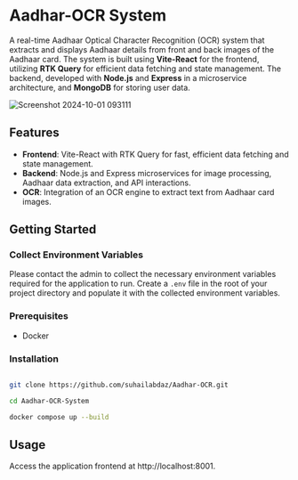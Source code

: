 # Aadhar-OCR System

A real-time Aadhaar Optical Character Recognition (OCR) system that extracts and displays Aadhaar details from front and back images of the Aadhaar card. The system is built using **Vite-React** for the frontend, utilizing **RTK Query** for efficient data fetching and state management. The backend, developed with **Node.js** and **Express** in a microservice architecture, and **MongoDB** for storing user data.


![Screenshot 2024-10-01 093111](https://github.com/user-attachments/assets/977e10f7-2306-49d8-8ed5-405dc8208c30)


## Features

- **Frontend**: Vite-React with RTK Query for fast, efficient data fetching and state management.
- **Backend**: Node.js and Express microservices for image processing, Aadhaar data extraction, and API interactions.
- **OCR**: Integration of an OCR engine to extract text from Aadhaar card images.

## Getting Started

### Collect Environment Variables

Please contact the admin to collect the necessary environment variables required for the application to run. Create a `.env` file in the root of your project directory and populate it with the collected environment variables.


### Prerequisites

- Docker

### Installation

```bash

git clone https://github.com/suhailabdaz/Aadhar-OCR.git

cd Aadhar-OCR-System

docker compose up --build
```

##  Usage
Access the application frontend at http://localhost:8001.
